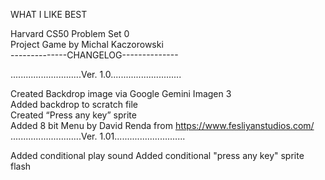 WHAT I LIKE BEST<p>
Harvard CS50 Problem Set 0 <br>
Project Game by Michal Kaczorowski<br>
--------------CHANGELOG--------------<p>
............................Ver. 1.0............................<p>
Created Backdrop image via Google Gemini Imagen 3<br>
Added backdrop to scratch file<br>
Created “Press any key” sprite<br>
Added 8 bit Menu by David Renda from https://www.fesliyanstudios.com/<br>
............................Ver. 1.01............................<p>
Added conditional play sound
Added conditional "press any key" sprite flash
